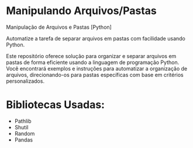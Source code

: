 # Manipulando Arquivos/Pastas
 Manipulação de Arquivos e Pastas [Python]
 
Automatize a tarefa de separar arquivos em pastas com facilidade usando Python.

Este repositório oferece solução para organizar e separar arquivos em pastas de forma eficiente usando a linguagem de programação Python. Você encontrará exemplos e instruções para automatizar a organização de arquivos, direcionando-os para pastas específicas com base em critérios personalizados.
# Bibliotecas Usadas:
- Pathlib
- Shutil
- Random
- Pandas
